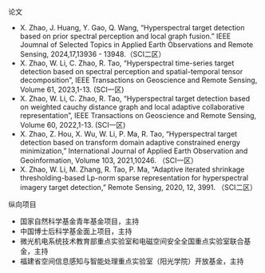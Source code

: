 论文

- X. Zhao, J. Huang, Y. Gao, Q. Wang, “Hyperspectral target detection based on prior spectral perception and local graph fusion.” IEEE Joumnal of Selected Topics in Applied Earth Observations and Remote Sensing, 2024,17,13936 - 13948.（SCI二区）
- X. Zhao, W. Li, C. Zhao, R. Tao, “Hyperspectral time-series target detection based on spectral perception and spatial-temporal tensor decomposition”, IEEE Transactions on Geoscience and Remote Sensing, Volume 61, 2023,1-13. (SCI一区)
- X. Zhao, W. Li, C. Zhao, R. Tao, “Hyperspectral target detection based on weighted cauchy distance graph and local adaptive collaborative representation”, IEEE Transactions on Geoscience and Remote Sensing, Volume 60, 2022,1-13. (SCI一区)
- X. Zhao, Z. Hou, X. Wu, W. Li, P. Ma, R. Tao, “Hyperspectral target detection based on transform domain adaptive constrained energy minimization,” International Journal of Applied Earth Observation and Geoinformation, Volume 103, 2021,10246. （SCI一区）
- X. Zhao, W. Li, M. Zhang, R. Tao, P. Ma, “Adaptive iterated shrinkage thresholding-based Lp-norm sparse representation for hyperspectral imagery target detection,” Remote Sensing, 2020, 12, 3991. （SCI二区）


纵向项目

- 国家自然科学基金青年基金项目，主持
- 中国博士后科学基金面上项目，主持
- 微光机电系统技术教育部重点实验室和电磁空间安全全国重点实验室联合基金，主持
- 福建省空间信息感知与智能处理重点实验室（阳光学院）开放基金，主持
